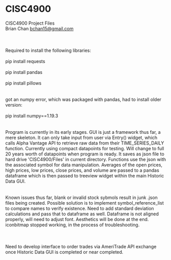 # CISC4900
CISC4900 Project Files
<br/>
Brian Chan
bchan15@gmail.com
<br/><br/>
<br/><br/>
Required to install the following libraries:
<br/><br/>
pip install requests
<br/><br/>
pip install pandas
<br/><br/>
pip install pillows
<br/><br/><br/>
got an numpy error, which was packaged with pandas, had to install older version:
<br/><br/>
pip install numpy==1.19.3
<br/>
<br/>
<br/>
Program is currently in its early stages. GUI is just a framework thus far, a mere skeleton. It can only take input from user via Entry() widget, which calls Alpha Vantage API to retrieve raw data from their TIME_SERIES_DAILY function. Currently using compact datapoints for testing. Will change to full 20 years worth of datapoints when program is ready. It saves as json file to hard drive 'CISC4900/Files' in current directory. Functions use the json with the associated symbol for data manipulation. Averages of the open prices, high prices, low prices, close prices, and volume are passed to a pandas dataframe which is then passed to treeview widget within the main Historic Data GUI.
<br/>
<br/>
<br/>
Known issues thus far, blank or invalid stock sybmols result in junk .json files being created. Possible solution is to implement symbol_reference_list to compare names to verify existence. Need to add standard deviation calculations and pass that to dataframe as well. Dataframe is not aligned properly, will need to adjust font. Aesthetics will be done at the end. iconbitmap stopped working, in the process of troubleshooting. 
<br/>
<br/>
<br/>  
Need to develop interface to order trades via AmeriTrade API exchange once Historic Data GUI is completed or near completed.
